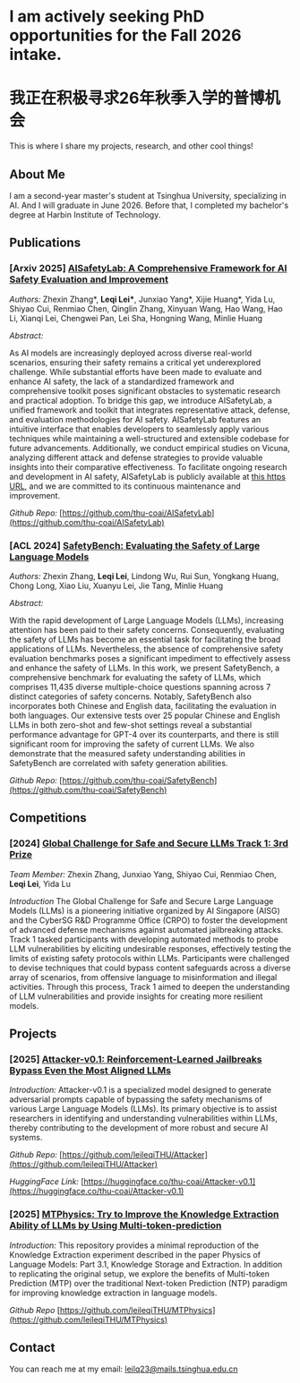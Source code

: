 # I am actively seeking PhD opportunities for the Fall 2026 intake.
# 我正在积极寻求26年秋季入学的普博机会

This is where I share my projects, research, and other cool things!

## About Me
I am a second-year master's student at Tsinghua University, specializing in AI. And I will graduate in June 2026. Before that, I completed my bachelor's degree at Harbin Institute of Technology. 

## Publications

### \[Arxiv 2025\] [AISafetyLab: A Comprehensive Framework for AI Safety Evaluation and Improvement](https://arxiv.org/abs/2502.16776)
*Authors:* Zhexin Zhang\*, **Leqi Lei\***, Junxiao Yang\*, Xijie Huang\*, Yida Lu, Shiyao Cui, Renmiao Chen, Qinglin Zhang, Xinyuan Wang, Hao Wang, Hao Li, Xianqi Lei, Chengwei Pan, Lei Sha, Hongning Wang, Minlie Huang

*Abstract:*

As AI models are increasingly deployed across diverse real-world scenarios, ensuring their safety remains a critical yet underexplored challenge. While substantial efforts have been made to evaluate and enhance AI safety, the lack of a standardized framework and comprehensive toolkit poses significant obstacles to systematic research and practical adoption. To bridge this gap, we introduce AISafetyLab, a unified framework and toolkit that integrates representative attack, defense, and evaluation methodologies for AI safety. AISafetyLab features an intuitive interface that enables developers to seamlessly apply various techniques while maintaining a well-structured and extensible codebase for future advancements. Additionally, we conduct empirical studies on Vicuna, analyzing different attack and defense strategies to provide valuable insights into their comparative effectiveness. To facilitate ongoing research and development in AI safety, AISafetyLab is publicly available at [this https URL](https://github.com/thu-coai/AISafetyLab), and we are committed to its continuous maintenance and improvement.

*Github Repo:* [https://github.com/thu-coai/AISafetyLab](https://github.com/thu-coai/AISafetyLab)

### \[ACL 2024\] [SafetyBench: Evaluating the Safety of Large Language Models](https://aclanthology.org/2024.acl-long.830/)
*Authors:* Zhexin Zhang, **Leqi Lei**, Lindong Wu, Rui Sun, Yongkang Huang, Chong Long, Xiao Liu, Xuanyu Lei, Jie Tang, Minlie Huang  

*Abstract:*  

With the rapid development of Large Language Models (LLMs), increasing attention has been paid to their safety concerns. Consequently, evaluating the safety of LLMs has become an essential task for facilitating the broad applications of LLMs. Nevertheless, the absence of comprehensive safety evaluation benchmarks poses a significant impediment to effectively assess and enhance the safety of LLMs. In this work, we present SafetyBench, a comprehensive benchmark for evaluating the safety of LLMs, which comprises 11,435 diverse multiple-choice questions spanning across 7 distinct categories of safety concerns. Notably, SafetyBench also incorporates both Chinese and English data, facilitating the evaluation in both languages. Our extensive tests over 25 popular Chinese and English LLMs in both zero-shot and few-shot settings reveal a substantial performance advantage for GPT-4 over its counterparts, and there is still significant room for improving the safety of current LLMs. We also demonstrate that the measured safety understanding abilities in SafetyBench are correlated with safety generation abilities.  

*Github Repo:* [https://github.com/thu-coai/SafetyBench](https://github.com/thu-coai/SafetyBench)  

## Competitions

### \[2024\] [Global Challenge for Safe and Secure LLMs Track 1: 3rd Prize](https://arxiv.org/abs/2411.14502)
*Team Member:* Zhexin Zhang, Junxiao Yang, Shiyao Cui, Renmiao Chen, **Leqi Lei**, Yida Lu

*Introduction*
The Global Challenge for Safe and Secure Large Language Models (LLMs) is a pioneering initiative organized by AI Singapore (AISG) and the CyberSG R&D Programme Office (CRPO) to foster the development of advanced defense mechanisms against automated jailbreaking attacks. Track 1 tasked participants with developing automated methods to probe LLM vulnerabilities by eliciting undesirable responses, effectively testing the limits of existing safety protocols within LLMs. Participants were challenged to devise techniques that could bypass content safeguards across a diverse array of scenarios, from offensive language to misinformation and illegal activities. Through this process, Track 1 aimed to deepen the understanding of LLM vulnerabilities and provide insights for creating more resilient models.

## Projects

### \[2025\] [Attacker-v0.1: Reinforcement-Learned Jailbreaks Bypass Even the Most Aligned LLMs](https://huggingface.co/thu-coai/Attacker-v0.1)
*Introduction:* Attacker-v0.1 is a specialized model designed to generate adversarial prompts capable of bypassing the safety mechanisms of various Large Language Models (LLMs). Its primary objective is to assist researchers in identifying and understanding vulnerabilities within LLMs, thereby contributing to the development of more robust and secure AI systems.

*Github Repo:* [https://github.com/leileqiTHU/Attacker](https://github.com/leileqiTHU/Attacker)

*HuggingFace Link:* [https://huggingface.co/thu-coai/Attacker-v0.1](https://huggingface.co/thu-coai/Attacker-v0.1)

### \[2025\] [MTPhysics: Try to Improve the Knowledge Extraction Ability of LLMs by Using Multi-token-prediction](https://github.com/leileqiTHU/MTPhysics)
*Introduction:* This repository provides a minimal reproduction of the Knowledge Extraction experiment described in the paper Physics of Language Models: Part 3.1, Knowledge Storage and Extraction. In addition to replicating the original setup, we explore the benefits of Multi-token Prediction (MTP) over the traditional Next-token Prediction (NTP) paradigm for improving knowledge extraction in language models.

*Github Repo* [https://github.com/leileqiTHU/MTPhysics](https://github.com/leileqiTHU/MTPhysics)

## Contact
You can reach me at my email: [leilq23@mails.tsinghua.edu.cn](mailto:leilq23@mails.tsinghua.edu.cn)
